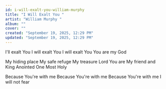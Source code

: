 ```yaml
---
id: i-will-exalt-you-william-murphy
title: "I Will Exalt You "
artist: "William Murphy "
album: ""
cover: ""
created: "September 19, 2025, 12:29 PM"
updated: "September 19, 2025, 12:29 PM"
---
```


I'll exalt You
I will exalt You
I will exalt You
You are my God

My hiding place
My safe refuge
My treasure Lord You are
My friend and King
Anointed One
Most Holy

Because You're with me
Because You're with me
Because You're with me
I will not fear
